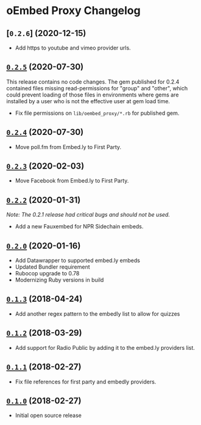 # oEmbed Proxy Changelog

## [`0.2.6`] (2020-12-15)

[`0.2.5`]: https://github.com/APMG/oembed_proxy/compare/v0.2.5...v0.2.6

* Add https to youtube and vimeo provider urls.

## [`0.2.5`] (2020-07-30)

[`0.2.5`]: https://github.com/APMG/oembed_proxy/compare/v0.2.4...v0.2.5

This release contains no code changes.
The gem published for 0.2.4 contained files missing read-permissions
for "group" and "other", which could prevent loading of those files
in environments where gems are installed by a user who is not the
effective user at gem load time.

* Fix file permissions on `lib/oembed_proxy/*.rb` for published gem.

## [`0.2.4`] (2020-07-30)

[`0.2.4`]: https://github.com/APMG/oembed_proxy/compare/v0.2.3...v0.2.4

* Move poll.fm from Embed.ly to First Party.

## [`0.2.3`] (2020-02-03)

[`0.2.3`]: https://github.com/APMG/oembed_proxy/compare/v0.2.2...v0.2.3

* Move Facebook from Embed.ly to First Party.

## [`0.2.2`] (2020-01-31)

[`0.2.2`]: https://github.com/APMG/oembed_proxy/compare/v0.2.0...v0.2.2

*Note: The 0.2.1 release had critical bugs and should not be used.*

* Add a new Fauxembed for NPR Sidechain embeds.

## [`0.2.0`] (2020-01-16)

[`0.2.0`]: https://github.com/APMG/oembed_proxy/compare/v0.1.3...v0.2.0

* Add Datawrapper to supported embed.ly embeds
* Updated Bundler requirement
* Rubocop upgrade to 0.78
* Modernizing Ruby versions in build

## [`0.1.3`] (2018-04-24)

[`0.1.3`]: https://github.com/APMG/oembed_proxy/compare/v0.1.2...v0.1.3

* Add another regex pattern to the embedly list to allow for quizzes

## [`0.1.2`] (2018-03-29)

[`0.1.2`]: https://github.com/APMG/oembed_proxy/compare/v0.1.1...v0.1.2

* Add support for Radio Public by adding it to the embed.ly providers list.

## [`0.1.1`] (2018-02-27)

[`0.1.1`]: https://github.com/APMG/oembed_proxy/compare/v0.1.0...v0.1.1

* Fix file references for first party and embedly providers.

## [`0.1.0`] (2018-02-27)

[`0.1.0`]: https://github.com/APMG/oembed_proxy/compare/d33988df08b49237183155d3a4855d76e5cf7c2b...v0.1.0

* Initial open source release
